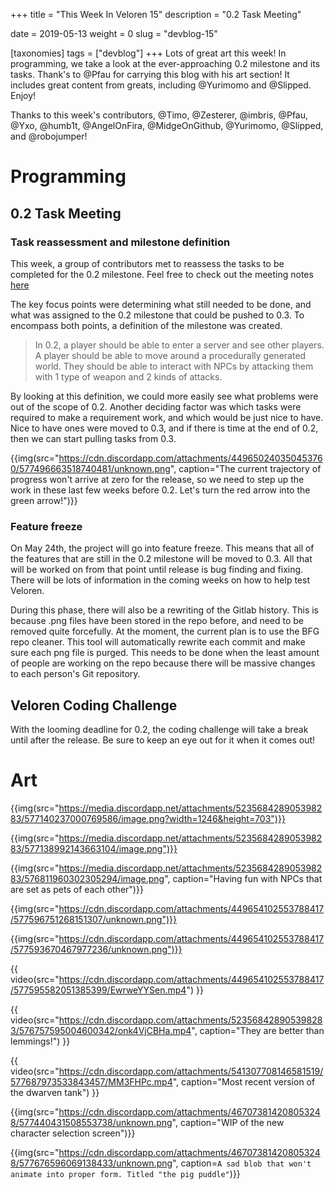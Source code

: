 +++
title = "This Week In Veloren 15"
description = "0.2 Task Meeting"

date = 2019-05-13
weight = 0
slug = "devblog-15"

[taxonomies]
tags = ["devblog"]
+++
Lots of great art this week! In programming, we take a look at the ever-approaching 0.2 milestone and its tasks. Thank's to @Pfau for carrying this blog with his art section! It includes great content from greats, including @Yurimomo and @Slipped. Enjoy!

Thanks to this week's contributors, @Timo, @Zesterer, @imbris, @Pfau, @Yxo, @humb1t, @AngelOnFira, @MidgeOnGithub, @Yurimomo, @Slipped, and @robojumper!

# Programming

## 0.2 Task Meeting

### Task reassessment and milestone definition

This week, a group of contributors met to reassess the tasks to be completed for the 0.2 milestone. Feel free to check out the meeting notes [here](https://docs.google.com/document/d/13u8x_FwSP6fT6lSJoorMHYkLpUE6K4ZT_fddi_7YZWc/edit?usp=sharing)

The key focus points were determining what still needed to be done, and what was assigned to the 0.2 milestone that could be pushed to 0.3. To encompass both points, a definition of the milestone was created.

> In 0.2, a player should be able to enter a server and see other players. A player should be able to move around a procedurally generated world. They should be able to interact with NPCs by attacking them with 1 type of weapon and 2 kinds of attacks.

By looking at this definition, we could more easily see what problems were out of the scope of 0.2. Another deciding factor was which tasks were required to make a requirement work, and which would be just nice to have. Nice to have ones were moved to 0.3, and if there is time at the end of 0.2, then we can start pulling tasks from 0.3.

{{img(src="https://cdn.discordapp.com/attachments/449650240350453760/577496663518740481/unknown.png", caption="The current trajectory of progress won't arrive at zero for the release, so we need to step up the work in these last few weeks before 0.2. Let's turn the red arrow into the green arrow!")}}

### Feature freeze

On May 24th, the project will go into feature freeze. This means that all of the features that are still in the 0.2 milestone will be moved to 0.3. All that will be worked on from that point until release is bug finding and fixing. There will be lots of information in the coming weeks on how to help test Veloren.

During this phase, there will also be a rewriting of the Gitlab history. This is because .png files have been stored in the repo before, and need to be removed quite forcefully. At the moment, the current plan is to use the BFG repo cleaner. This tool will automatically rewrite each commit and make sure each png file is purged. This needs to be done when the least amount of people are working on the repo because there will be massive changes to each person's Git repository.

## Veloren Coding Challenge

With the looming deadline for 0.2, the coding challenge will take a break until after the release. Be sure to keep an eye out for it when it comes out!

# Art

{{img(src="https://media.discordapp.net/attachments/523568428905398283/577140237000769586/image.png?width=1246&height=703")}}

{{img(src="https://media.discordapp.net/attachments/523568428905398283/577138992143663104/image.png")}}

{{img(src="https://media.discordapp.net/attachments/523568428905398283/576811960302305294/image.png", caption="Having fun with NPCs that are set as pets of each other")}}

{{img(src="https://cdn.discordapp.com/attachments/449654102553788417/577596751268151307/unknown.png")}}

{{img(src="https://cdn.discordapp.com/attachments/449654102553788417/577593670467977236/unknown.png")}}

{{ video(src="https://cdn.discordapp.com/attachments/449654102553788417/577595582051385399/EwrweYYSen.mp4") }}

{{ video(src="https://cdn.discordapp.com/attachments/523568428905398283/576757595004600342/onk4VjCBHa.mp4", caption="They are better than lemmings!") }}

{{ video(src="https://cdn.discordapp.com/attachments/541307708146581519/577687973533843457/MM3FHPc.mp4", caption="Most recent version of the dwarven tank") }}

{{img(src="https://cdn.discordapp.com/attachments/467073814208053248/577440431508553738/unknown.png", caption="WIP of the new character selection screen")}}

{{img(src="https://cdn.discordapp.com/attachments/467073814208053248/577676596069138433/unknown.png", caption=`A sad blob that won't animate into proper form. Titled "the pig puddle"`)}}
